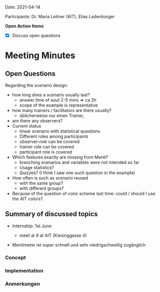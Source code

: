 Date: 2021-04-14

Participants: Dr. Maria Leitner (AIT), Elias Ladenburger

**Open Action Items**

- [X] Discuss open questions

# Meeting Minutes

## Open Questions


Regarding the scenario design:
* how long does a scenario usually last?
  * answer time of aout 2-5 mins => ca 2h
  * scope of the example is representative
* how many trainers / facilitators are there usually?
    * üblicherweise nur einen Trainer, 
* are there any observers?
* Current status 
  * linear scenario with statistical questions
  * Different roles among participants
  * observer-role can be covered
  * trainer role can be covered
  * participant role is covered
* Which features exactly are missing from Menti?
  * branching scenarios and variables were not intended so far
  * Usage statistics?
  * Quizzes? (I think I saw one such question in the example)
* How often is such as scenario reused 
  * with the same group?
  * with different groups?
* Because of the question of color scheme last time: could / should I use the AIT colors?

## Summary of discussed topics
* Internship: 1st June
  * meet at 9 at AIT (Kiesinggasse 4)

* Mentimeter ist super schnell und sehr niedrigschwellig zugänglich
### Concept

### Implementation

### Anmerkungen